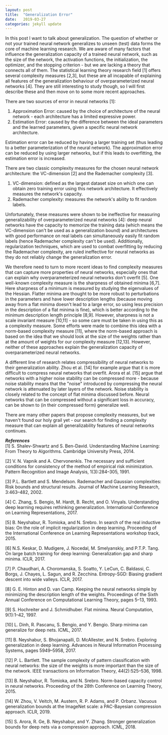 ```yaml
---
layout: post
title:  "Generalization Error"
date:   2019-03-27 
categories: jekyll update
---
```


In this post I want to talk about generalization. The question of whether or not your trained neural network generalizes to unseen (test) data forms the core of machine learning research. We are aware of many factors that influence the generalization capacity of a trained neural network, such as the size of the network, the activation functions, the initialization, the optimizer, and the stopping criterion - but we are lacking a theory that connects all of them. The statistical learning theory research field [1] offers several complexity measures [2,3], but these are all incapable of explaining all features of the generalization behaviour of overparameterized neural networks [4]. They are still interesting to study though, so I will first describe these and then move on to some more recent approaches.

There are two sources of error in neural networks [1]:
<ol>
<li> Approximation Error: caused by the choice of architecture of the neural network - each architecture has a limited expressive power. </li>
<li> Estimation Error: caused by the difference between the ideal parameters and the learned parameters, given a specific neural network architecture. </li>
</ol>
Estimation error can be reduced by having a larger training set (thus leading to a better parameterization of the neural network). The approximation error can be reduced by using larger networks, but if this leads to overfitting, the estimation error is increased. 

There are two classic complexity measures for the chosen neural network architecture: the VC-dimension [2] and the Rademacher complexity [3].
<ol>
<li> VC-dimension: defined as the largest dataset size on which one can obtain zero training error using this network architecture. It effectively measures the network's capacity. </li>
<li> Rademacher complexity: measures the network's ability to fit random labels. </li>
</ol>

Unfortunately, these measures were shown to be ineffective for measuring generalizability of overparameterized neural networks [4]: deep neural networks have the capacity to memorize the training data (which means the VC-dimension can't be used as a generalization bound) and architectures with good performance on real labels can simultaneously easily fit random labels (hence Rademacher complexity can't be used). Additionally, regularization techniques, which are used to combat overfitting by reducing the Rademacher complexity, are ruled ineffective for neural networks as they do not reliably change the generalization error.

We therefore need to turn to more recent ideas to find complexity measures that can capture more properties of neural networks, especially ones that can explain why overparameterized neural networks don't overfit [5]. One well-known complexity measure is the sharpness of obtained minima [6,7]. Here sharpness of a minimum is measured by studying the eigenvalues of the Hessian.  Flatter minima are thought to be more robust to perturbations in the parameters and have lower description lengths (because moving away from a flat minima doesn't lead to a large error, so using less precision in the description of a flat minima is fine), which is better according to the minimum description length principle [8,9]. However, sharpness is not a scale invariant measure [10,11] - so some care must be taken in using this as a complexity measure. Some efforts were made to combine this idea with a norm-based complexity measure [11], where the norm-based approach is based on the idea that we should look at the size of the weights rather than at the amount of weights for our complexity measure [12,13]. However, neither of these approaches explain the generalization capacity of overparameterized neural networks.

A different line of research relates compressibility of neural networks to their generalization ability. Zhou et al. [14] for example argue that it is more difficult to compress neural networks that overfit. Arora et al. [15] argue that networks with a higher noise stability can be compressed more - because noise stability means that the "noise" introduced by compressing the neural network is attenuated by later layers of the network. Noise stability is closely related to the concept of flat minima discussed before. Neural networks that can be compressed without a significant loss in accuracy, can be shown to (in their compressed form) generalize well.

There are many other papers that propose complexity measures, but we haven't found our holy grail yet - our search for finding a complexity measure that can explain all generalizability features of neural networks continues. 

<!---
An important performance measure of a trained neural network is to analyze its capacity to generalize to unseen (test) data. Although a neural network (NN) can perform extremely well on the provided training data, it may easily have ended up in a minimum which does not generalize well, a phenomenon which is called overfitting. Several factors appear to influence the generalization capacity of a neural network, such as the number of parameters, initialization, learning rate, stopping criterion, activation functions, and numerical method used, and no clear consensus has been reached on how these concepts interplay with one-another. We will start to immerse ourselves into this complex and rich research area by introducing some complexity measures from the statistical learning theory research field.

The "no free lunch" theorem postulates that there is no universal learner that will perform well for all problems [1]. For every learner there will be a task for which it fails, while another learner would have succeeded. Because there is no universal learner, one wants to limit the possible candidates (the hypothesis class), which can be interpreted as introducing some sort of prior to the system. In neural networks the hypothesis class corresponds to choosing a specific architecture and activation functions. Different hypotheses in the hypothesis class are then determined by different values of the neural network’s weights. So the learning task is to find the best weights, given the neural network’s architecture (the ”prior”).

There are two kinds of error: the approximation error and the estimation error [1]. The approximation error is determined by the expressive power of the chosen neural network configuration. The estimation error represents the difference between the weight configuration that would have been ideal (given this specific neural network architecture) and the weight configuration found by the learning algorithm. The estimation error therefore depends on the training set size, because to have a good estimator a certain amount of training data is required. One can reduce the approximation error by allowing a wider class of possible candidates (i.e., a larger neural network size), but this can lead to overfitting, which increases the estimation error. There therefore exists a trade-off between these two errors. Side-note: Increasing the set of possible candidates can also be interpreted as making the prior more uninformative, which is typically desirable for generalization properties. Maybe this is related to why overparameterized neural networks generalize really well.

Traditional complexity measures of the neural network’s architecture are the VC-dimension [2] and the Rademacher complexity [3]. The VC-dimension is a measure of the capacity of the model and can be used to bound the estimation error. It is defined as the size of the largest set of points that one can still obtain zero training error on using the model. The VC-dimension depends on the neural network size. However, it does not depend on the data distribution, which means that the bounds obtained for the generalization error are very loose. Tighter bounds can be obtained using the Rademacher Complexity, which measures the ability of the neural network’s architecture to fit randomly chosen labels.

Zhang et al. [4] showed that these traditional complexity measures are incapable of explaining several features of the generalization behaviour of deep neural networks (DNNs). In particular, they showed that deep neural networks can easily fit random labels. Neural networks turn out to have such a high capacity that they can memorize the training data (hence ruling the VC-dimension ineffective as a generalization bound) and can obtain zero training error on random labels (when using an architecture that gave good generalization properties when training with real labels). Additionally, they find that explicit regularization techniques are unable to attenuate this phenomenon. Regularization, which adds a parameter norm penalty term to the loss function of neural networks, is a standard approach to prevent overfitting. Regularization does reduce the Rademacher Complexity, but is found to not necessarily affect the generalization error. The findings of Zhang et al. [4] therefore illustrate that the traditional complexity measures from statistical learning theory are insufficient to explain the good generalization capabilities of overparameterized DNNs.

In recent years there has therefore been an active search for an appropriate complexity measure that captures the different generalization properties exhibited by neural networks, which conflict with our traditional and (for neural networks) incorrect notion that the complexity and the number of parameters are inversely proportional [5]. One line of research is on norm-based complexity measures, which was first introduced by Bartlett [6], who proposed that the size of the weights is a more useful indicator of generalization ability than the number of weights. This motivates the use of e.g., weight decay (also known as L2 regularization) as an explicit regularization technique, as this can be used to keep the weights small. Neyshabur et al. [7] proposed to combine this norm-based approach (see e.g., [8]), with the concept of expected sharpness. The notion of using the sharpness of obtained minima as a complexity measure for neural networks was most notably introduced by Keskar et al. [9] and Chaudhari et al. [10] and is determined by the eigenvalues of the Hessian matrix of the minimum. The idea is that flatter minima are more robust to small perturbations of the parameters and are therefore more generalizable. Additionally, flatter minima have lower description lengths (i.e., less precision is necessary to describe flatter minima, because moving slightly away from a flat minima doesn’t result in much error), which is favorable according to the minimum description length (MDL) principle [11, 12]. Flaws in the use of sharpness as a complexity measure were pointed out by Dinh et al. [13] and Neyshabur et al. [14], because sharpness is not a scale invariant measure. Neyshabur et al. [14] therefore propose to use the concept of "expected sharpness", which depends on the difference between the perturbed loss and the empirical loss, and combine this with the norm-based approach. However, this complexity measure is still incapable of explaining why overparameterized neural networks generalize well.

An interesting line of research focuses on compression-based approaches to derive generalization bounds. Zhou et al. [15] show that models that tend to overfit are less compressible. Arora et al. [16] define the concept of noise stability, which means that when Gaussian noise is injected into a neural network, this noise has a decaying influence on subsequent layers. This can be seen as a different definition of the optimizer converging to a "flat minimum". This noise attenuation implies that the neural network can be compressed (Arora et al. [16] show that the error introduced by compressing the neural network using their algorithm is attenuated by later layers) and explains the good generalization capacity of deep nets.
-->

***References*** <br>
[1] S. Shalev-Shwartz and S. Ben-David. Understanding Machine Learning: From Theory to Algorithms. Cambridge University Press, 2014.

[2] V. N. Vapnik and A. Chervonenkis. The necessary and sufficient conditions for consistency of the method of empirical risk minimization. Pattern Recognition and Image Analysis, 1(3):284–305, 1991.

[3] P.L. Bartlett and S. Mendelson. Rademacher and Gaussian complexities: Risk bounds and structural results. Journal of Machine Learning Research, 3:463–482, 2002.

[4] C. Zhang, S. Bengio, M. Hardt, B. Recht, and O. Vinyals. Understanding deep learning requires rethinking generalization. International Conference on Learning Representations, 2017.

[5]  B. Neyshabur, R. Tomioka, and N. Srebro. In search of the real inductive bias: On the role of implicit regularization in deep learning. Proceeding of the International Conference on Learning Representations workshop track, 2015.

[6] N.S. Keskar, D. Mudigere, J. Nocedal, M. Smelyanskiy, and P.T.P. Tang. On large
batch training for deep learning: Generalization gap and sharp minima. ICLR, 2017.

[7] P. Chaudhari, A. Choromanska, S. Soatto, Y. LeCun, C. Baldassi, C. Borgs, J. Chayes, L. Sagun, and R. Zecchina. Entropy-SGD: Biasing gradient descent into wide valleys. ICLR, 2017.

[8] G. E. Hinton and D. van Camp. Keeping the neural networks simple by minimizing the description length of the weights. Proceedings of the Sixth Annual Conference on Computational Learning Theory, pages 5–13, 1993.

[9] S. Hochreiter and J. Schmidhuber. Flat minima. Neural Computation, 9(1):1–42, 1997.

[10] L. Dinh, R. Pascanu, S. Bengio, and Y. Bengio. Sharp minima can generalize for deep nets. ICML, 2017.

[11] B. Neyshabur, S. Bhojanapalli, D. McAllester, and N. Srebro. Exploring generalization in deep learning. Advances in Neural Information Processing Systems, pages 5949–5958, 2017.

[12] P. L. Bartlett. The sample complexity of pattern classification with neural networks: the size of the weights is more important than the size of the network. IEEE transactions on Information Theory, 44(2):525–536, 1998.

[13] B. Neyshabur, R. Tomioka, and N. Srebro. Norm-based capacity control in neural networks. Proceeding of the 28th Conference on Learning Theory, 2015.

[14] W. Zhou, V. Veitch, M. Austern, R. P. Adams, and P. Orbanz. Vacuous generalization bounds at the ImageNet scale: a PAC-Bayesian compression approach. ICLR, 2019.

[15] S. Arora, R. Ge, B. Neyshabur, and Y. Zhang. Stronger generalization bounds for
deep nets via a compression approach. ICML, 2018.

